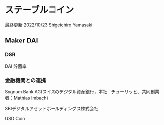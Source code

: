 # ステーブルコイン

最終更新 2022/10/23 Shigeichiro Yamasaki

## Maker DAI

### DSR 

DAI 貯蓄率


### 金融機関との連携

Sygnum Bank AG(スイスのデジタル資産銀行，本社：チューリッヒ、共同創業者：Mathias Imbach）

SBIデジタルアセットホールディングス株式会社

USD Coin

